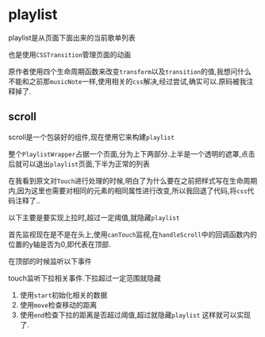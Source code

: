 # playlist
playlist是从页面下面出来的当前歌单列表

也是使用`CSSTransition`管理页面的动画

原作者使用四个生命周期函数来改变`transform`以及`transition`的值,我想问什么不能和之前那`musicNote`一样,使用相关的`css`解决,经过尝试,确实可以.原码被我注释掉了.

## scroll

scroll是一个包装好的组件,现在使用它来构建`playlist`

整个`PlaylistWrapper`占据一个页面,分为上下两部分.上半是一个透明的遮罩,点击后就可以退出`playlist`页面,下半为正常的列表

在我看到原文对`Touch`进行处理的时候,明白了为什么要在之前把样式写在生命周期内,因为这里也需要对相同的元素的相同属性进行改变,所以我回退了代码,将`css`代码注释了..

以下主要是要实现上拉时,超过一定阈值,就隐藏`playlist`

首先监视现在是不是在头上,使用`canTouch`监视,在`handleScroll`中的回调函数内的位置的y轴是否为0,即代表在顶部.

在顶部的时候监听以下事件

touch监听下拉相关事件.下拉超过一定范围就隐藏
1. 使用`start`初始化相关的数据
2. 使用`move`检查移动的距离
3. 使用`end`检查下拉的距离是否超过阈值,超过就隐藏`playlist`
这样就可以实现了.